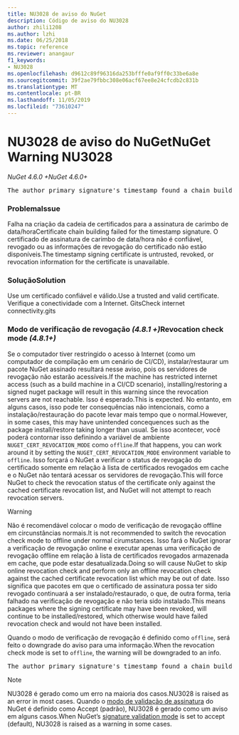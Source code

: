 ```yaml
---
title: NU3028 de aviso do NuGet
description: Código de aviso do NU3028
author: zhili1208
ms.author: lzhi
ms.date: 06/25/2018
ms.topic: reference
ms.reviewer: anangaur
f1_keywords:
- NU3028
ms.openlocfilehash: d9612c89f96316da253bfffe0af9ff0c33be6a8e
ms.sourcegitcommit: 39f2ae79fbbc308e06acf67ee8e24cfcdb2c831b
ms.translationtype: MT
ms.contentlocale: pt-BR
ms.lasthandoff: 11/05/2019
ms.locfileid: "73610247"
---
```

# <a name="nuget-warning-nu3028"></a><span data-ttu-id="785b2-103">NU3028 de aviso do NuGet</span><span class="sxs-lookup"><span data-stu-id="785b2-103">NuGet Warning NU3028</span></span>

<span data-ttu-id="785b2-104">*NuGet 4.6.0 +*</span><span class="sxs-lookup"><span data-stu-id="785b2-104">*NuGet 4.6.0+*</span></span>

<pre>The author primary signature's timestamp found a chain building issue: The revocation function was unable to check revocation because the revocation server could not be reached. For more information, visit https://aka.ms/certificateRevocationMode</pre>

### <a name="issue"></a><span data-ttu-id="785b2-105">Problema</span><span class="sxs-lookup"><span data-stu-id="785b2-105">Issue</span></span>
<span data-ttu-id="785b2-106">Falha na criação da cadeia de certificados para a assinatura de carimbo de data/hora</span><span class="sxs-lookup"><span data-stu-id="785b2-106">Certificate chain building failed for the timestamp signature.</span></span> <span data-ttu-id="785b2-107">O certificado de assinatura de carimbo de data/hora não é confiável, revogado ou as informações de revogação do certificado não estão disponíveis.</span><span class="sxs-lookup"><span data-stu-id="785b2-107">The timestamp signing certificate is untrusted, revoked, or revocation information for the certificate is unavailable.</span></span>

### <a name="solution"></a><span data-ttu-id="785b2-108">Solução</span><span class="sxs-lookup"><span data-stu-id="785b2-108">Solution</span></span>
<span data-ttu-id="785b2-109">Use um certificado confiável e válido.</span><span class="sxs-lookup"><span data-stu-id="785b2-109">Use a trusted and valid certificate.</span></span> <span data-ttu-id="785b2-110">Verifique a conectividade com a Internet. Gits</span><span class="sxs-lookup"><span data-stu-id="785b2-110">Check internet connectivity.gits</span></span>

### <a name="revocation-check-mode-481"></a><span data-ttu-id="785b2-111">Modo de verificação de revogação *(4.8.1 +)*</span><span class="sxs-lookup"><span data-stu-id="785b2-111">Revocation check mode *(4.8.1+)*</span></span>
<span data-ttu-id="785b2-112">Se o computador tiver restringido o acesso à Internet (como um computador de compilação em um cenário de CI/CD), instalar/restaurar um pacote NuGet assinado resultará nesse aviso, pois os servidores de revogação não estarão acessíveis.</span><span class="sxs-lookup"><span data-stu-id="785b2-112">If the machine has restricted internet access (such as a build machine in a CI/CD scenario), installing/restoring a signed nuget package will result in this warning since the revocation servers are not reachable.</span></span> <span data-ttu-id="785b2-113">Isso é esperado.</span><span class="sxs-lookup"><span data-stu-id="785b2-113">This is expected.</span></span>
<span data-ttu-id="785b2-114">No entanto, em alguns casos, isso pode ter consequências não intencionais, como a instalação/restauração do pacote levar mais tempo que o normal.</span><span class="sxs-lookup"><span data-stu-id="785b2-114">However, in some cases, this may have unintended concequences such as the package install/restore taking longer than usual.</span></span> <span data-ttu-id="785b2-115">Se isso acontecer, você poderá contornar isso definindo a variável de ambiente `NUGET_CERT_REVOCATION_MODE` como `offline`.</span><span class="sxs-lookup"><span data-stu-id="785b2-115">If that happens, you can work around it by setting the `NUGET_CERT_REVOCATION_MODE` environment variable to `offline`.</span></span> <span data-ttu-id="785b2-116">Isso forçará o NuGet a verificar o status de revogação do certificado somente em relação à lista de certificados revogados em cache e o NuGet não tentará acessar os servidores de revogação.</span><span class="sxs-lookup"><span data-stu-id="785b2-116">This will force NuGet to check the revocation status of the certificate only against the cached certificate revocation list, and NuGet will not attempt to reach revocation servers.</span></span>

> [!Warning]
> <span data-ttu-id="785b2-117">Não é recomendável colocar o modo de verificação de revogação offline em circunstâncias normais.</span><span class="sxs-lookup"><span data-stu-id="785b2-117">It is not recommended to switch the revocation check mode to offline under normal cirumstances.</span></span> <span data-ttu-id="785b2-118">Isso fará o NuGet ignorar a verificação de revogação online e executar apenas uma verificação de revogação offline em relação à lista de certificados revogados armazenada em cache, que pode estar desatualizada.</span><span class="sxs-lookup"><span data-stu-id="785b2-118">Doing so will cause NuGet to skip online revocation check and perform only an offline revocation check against the cached certificate revocation list which may be out of date.</span></span> <span data-ttu-id="785b2-119">Isso significa que pacotes em que o certificado de assinatura possa ter sido revogado continuará a ser instalado/restaurado, o que, de outra forma, teria falhado na verificação de revogação e não teria sido instalado.</span><span class="sxs-lookup"><span data-stu-id="785b2-119">This means packages where the signing certificate may have been revoked, will continue to be installed/restored, which otherwise would have failed revocation check and would not have been installed.</span></span>

<span data-ttu-id="785b2-120">Quando o modo de verificação de revogação é definido como `offline`, será feito o downgrade do aviso para uma informação.</span><span class="sxs-lookup"><span data-stu-id="785b2-120">When the revocation check mode is set to `offline`, the warning will be downgraded to an info.</span></span>

<pre>The author primary signature's timestamp found a chain building issue: The revocation function was unable to check revocation because the certificate is not available in the cached certificate revocation list and NUGET_CERT_REVOCATION_MODE environment variable has been set to offline. For more information, visit https://aka.ms/certificateRevocationMode.</pre>

> [!Note]
> <span data-ttu-id="785b2-121">NU3028 é gerado como um erro na maioria dos casos.</span><span class="sxs-lookup"><span data-stu-id="785b2-121">NU3028 is raised as an error in most cases.</span></span> <span data-ttu-id="785b2-122">Quando o [modo de validação de assinatura](https://docs.microsoft.com/nuget/consume-packages/installing-signed-packages#configure-package-signature-requirements) do NuGet é definido como Accept (padrão), NU3028 é gerado como um aviso em alguns casos.</span><span class="sxs-lookup"><span data-stu-id="785b2-122">When NuGet’s [signature validation mode](https://docs.microsoft.com/nuget/consume-packages/installing-signed-packages#configure-package-signature-requirements) is set to accept (default), NU3028 is raised as a warning in some cases.</span></span>
